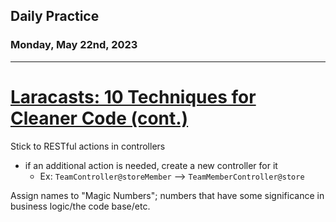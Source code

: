 ## Daily Practice
### Monday, May 22nd, 2023
---


# [Laracasts: 10 Techniques for Cleaner Code (cont.)](https://laracasts.com/series/ten-techniques-for-cleaner-code)

Stick to RESTful actions in controllers
- if an additional action is needed, create a new controller for it
   * Ex: `TeamController@storeMember` --> `TeamMemberController@store`

Assign names to "Magic Numbers"; numbers that have some significance in business logic/the code base/etc.